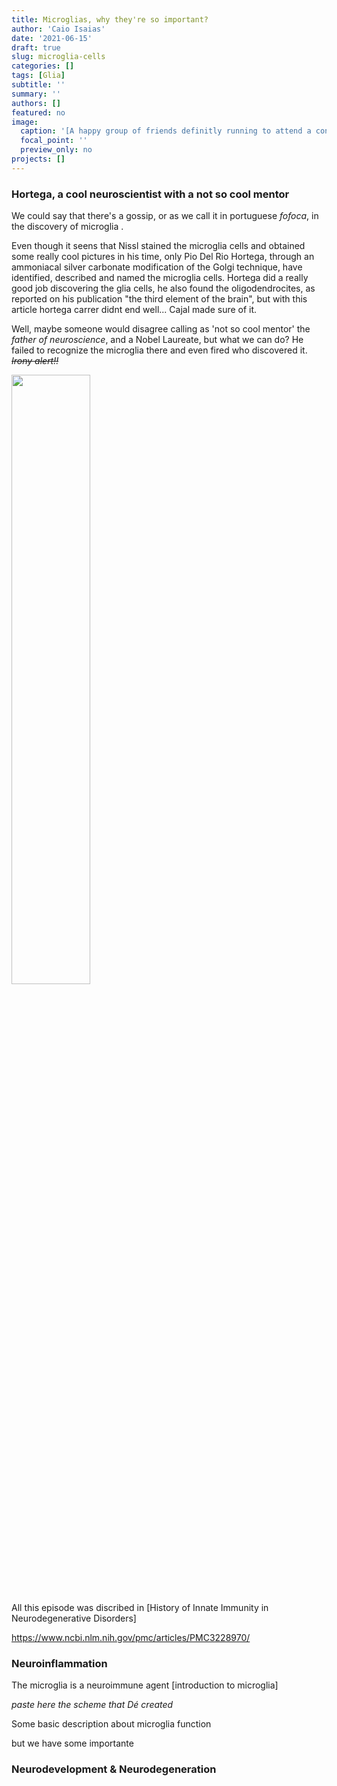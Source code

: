 ```yaml
---
title: Microglias, why they're so important?
author: 'Caio Isaias'
date: '2021-06-15'
draft: true
slug: microglia-cells
categories: []
tags: [Glia]
subtitle: ''
summary: ''
authors: []
featured: no
image:
  caption: '[A happy group of friends definitly running to attend a congress presentation about microglia. Photo by Azevedo](https://unsplash.com/photos/AcWC8WuCQ_k)'
  focal_point: ''
  preview_only: no
projects: []
---
```




### Hortega, a cool neuroscientist with a not so cool mentor

We could say that there's a gossip, or as we call it in portuguese *fofoca*, in the discovery of microglia . 

Even though it seens that Nissl stained the microglia cells and obtained some really cool pictures in his time, only Pio Del Rio Hortega, through an ammoniacal silver carbonate modification of the Golgi technique, have identified, described and named the microglia cells. Hortega did a really good job discovering the glia cells, he also found the oligodendrocites, as reported on his publication "the third element of the brain", but with this article hortega carrer didnt end well... Cajal made sure of it.



Well, maybe someone would disagree calling as 'not so cool mentor' the *father of neuroscience*, and a Nobel Laureate, but what we can do? He failed to recognize the microglia there and even fired who discovered it. ~~*Irony alert!!*~~

<img src=https://media.giphy.com/media/opnfwMHaItzWg/giphy.gif width="50%">


All this episode was discribed in
[History of Innate Immunity in Neurodegenerative Disorders]

https://www.ncbi.nlm.nih.gov/pmc/articles/PMC3228970/

### Neuroinflammation

The microglia is a neuroimmune agent [introduction to microglia]

*paste here the scheme that Dé created*

Some basic description about microglia function

but we have some importante 

### Neurodevelopment & Neurodegeneration




